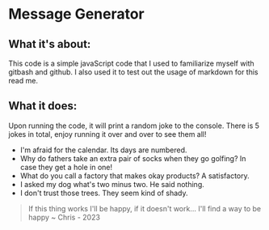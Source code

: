 # Message Generator
## What it's about:

This code is a simple javaScript code that I used to familiarize myself with gitbash and github. I also used it to test out the usage of markdown for this read me.

## What it does:

Upon running the code, it will print a random joke to the console.
There is 5 jokes in total, enjoy running it over and over to see them all!

- I'm afraid for the calendar. Its days are numbered.
- Why do fathers take an extra pair of socks when they go golfing? In case they get a hole in one!
- What do you call a factory that makes okay products? A satisfactory.
- I asked my dog what's two minus two. He said nothing.
- I don't trust those trees. They seem kind of shady.

> If this thing works
> I'll be happy,
> if it doesn't work...
> I'll find a way to be happy
> ~ Chris - 2023